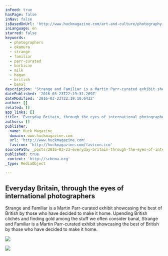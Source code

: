 ```yaml
---
inFeed: true
hasPage: false
inNav: false
isBasedOnUrl: 'http://www.huckmagazine.com/art-and-culture/photography-2/everyday-britain-eyes-international-photographers/'
inLanguage: en
starred: false
keywords:
  - photographers
  - okamura
  - strange
  - familiar
  - parr-curated
  - barbican
  - milk
  - hagan
  - british
  - banal
description: 'Strange and Familiar is a Martin Parr-curated exhibit showcasing the best of British by those who have decided to make it home. Upending British clichés and finding gold among the stuff we often consider banal, Strange and Familiar is a Martin Parr-curated exhibit showcasing the best of British by those who have decided to make it home.'
datePublished: '2016-03-23T22:19:31.269Z'
dateModified: '2016-03-23T22:19:10.643Z'
author: []
related: []
app_links: []
title: 'Everyday Britain, through the eyes of international photographers'
authors: []
publisher:
  name: Huck Magazine
  domain: www.huckmagazine.com
  url: 'http://www.huckmagazine.com'
  favicon: 'http://huckmagazine.com/favicon.ico'
sourcePath: _posts/2016-03-23-everyday-britain-through-the-eyes-of-international-photogra.md
published: true
_context: 'http://schema.org'
_type: MediaObject

---
```

<article style=""><h1>Everyday Britain, through the eyes of international photographers</h1><p>Strange and Familiar is a Martin Parr-curated exhibit showcasing the best of British by those who have decided to make it home. Upending British clichés and finding gold among the stuff we often consider banal, Strange and Familiar is a Martin Parr-curated exhibit showcasing the best of British by those who have decided to make it home.</p><img src="https://s3-us-west-2.amazonaws.com/the-grid-img/p/b21e5f4da9fc8e10f19304fa8fd740b68125f632.jpg" /></article>

![](https://the-grid-user-content.s3-us-west-2.amazonaws.com/5fae14dd-1cb6-4152-96a6-dc57328f9c15.jpg)